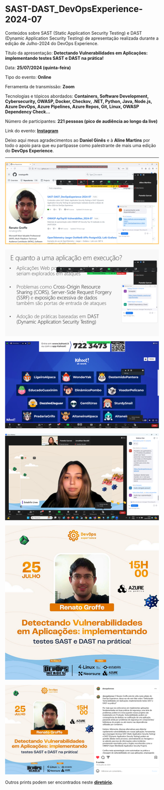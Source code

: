 # SAST-DAST_DevOpsExperience-2024-07
Conteúdos sobre SAST (Static Application Security Testing) e DAST (Dynamic Application Security Testing) de apresentação realizada durante a edição de Julho-2024 do DevOps Experience.

Título da apresentação: **Detectando Vulnerabilidades em Aplicações: implementando testes SAST e DAST na prática!**

Data: **25/07/2024 (quinta-feira)**

Tipo do evento: **Online**

Ferramenta de transmissão: **Zoom**

Tecnologias e tópicos abordados: **Containers, Software Development, Cybersecurity, OWASP, Docker, Checkov, .NET, Python, Java, Node.js, Azure DevOps, Azure Pipelines, Azure Repos, Git, Linux, OWASP Dependency Check...**

Número de participantes: **221 pessoas (pico de audiência ao longo da live)**

Link do evento: [**Instagram**](https://www.instagram.com/p/C9lHyuKiFQR/)

Deixo aqui meus agradecimentos ao **Daniel Ginês** e à **Aline Martins** por todo o apoio para que eu partipasse como palestrante de mais uma edição do **DevOps Experience**.

---

![Audiência](img/audiencia.png)

![Renato palestrando](img/s-01.png)

![Renato palestrando](img/s-04.png)

![Renato palestrando](img/s-05.png)

![Banner](img/banner.png)

![Instagram](img/instagram.png)

Outros prints podem ser encontrados neste [**diretório**](/img/).